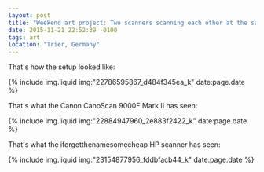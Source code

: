 ```yaml
---
layout: post
title: "Weekend art project: Two scanners scanning each other at the same time"
date: 2015-11-21 22:52:39 -0100
tags: art
location: "Trier, Germany"
---
```


That's how the setup looked like:

{% include img.liquid img:"22786595867_d484f345ea_k" date:page.date %}

That's what the Canon CanoScan 9000F Mark II has seen:

{% include img.liquid img:"22884947960_2e883f2422_k" date:page.date %}

That's what the iforgetthenamesomecheap HP scanner has seen:

{% include img.liquid img:"23154877956_fddbfacb44_k" date:page.date %}
